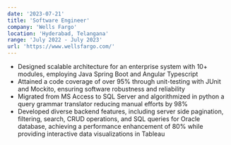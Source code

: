 ```yaml
---
date: '2023-07-21'
title: 'Software Engineer'
company: 'Wells Fargo'
location: 'Hyderabad, Telangana'
range: 'July 2022 - July 2023'
url: 'https://www.wellsfargo.com/'
---
```


- Designed scalable architecture for an enterprise system with 10+ modules, employing Java Spring Boot and Angular Typescript
- Attained a code coverage of over 95% through unit-testing with JUnit and Mockito, ensuring software robustness and reliability
- Migrated from MS Access to SQL Server and algorithmized in python a query grammar translator reducing manual efforts by 98%
- Developed diverse backend features, including server side pagination, filtering, search, CRUD operations, and SQL queries for Oracle database, achieving a performance enhancement of 80% while providing interactive data visualizations in Tableau
